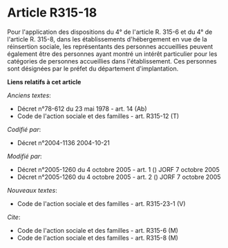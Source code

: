 # Article R315-18

Pour l'application des dispositions du 4° de l'article R. 315-6 et du 4° de l'article R. 315-8, dans les établissements
d'hébergement en vue de la réinsertion sociale, les représentants des personnes accueillies peuvent également être des
personnes ayant montré un intérêt particulier pour les catégories de personnes accueillies dans l'établissement. Ces
personnes sont désignées par le préfet du département d'implantation.

**Liens relatifs à cet article**

_Anciens textes_:

  - Décret n°78-612 du 23 mai 1978 - art. 14 (Ab)
  - Code de l'action sociale et des familles - art. R315-12 (T)

_Codifié par_:

  - Décret n°2004-1136 2004-10-21

_Modifié par_:

  - Décret n°2005-1260 du 4 octobre 2005 - art. 1 () JORF 7 octobre 2005
  - Décret n°2005-1260 du 4 octobre 2005 - art. 2 () JORF 7 octobre 2005

_Nouveaux textes_:

  - Code de l'action sociale et des familles - art. R315-23-1 (V)

_Cite_:

  - Code de l'action sociale et des familles - art. R315-6 (M)
  - Code de l'action sociale et des familles - art. R315-8 (M)
